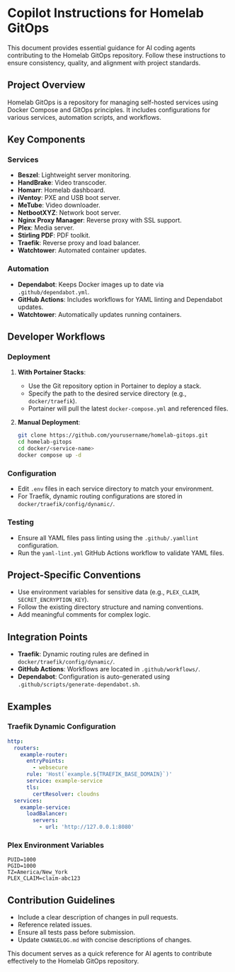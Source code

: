 # Copilot Instructions for Homelab GitOps

This document provides essential guidance for AI coding agents contributing to the Homelab GitOps repository. Follow these instructions to ensure consistency, quality, and alignment with project standards.

## Project Overview

Homelab GitOps is a repository for managing self-hosted services using Docker Compose and GitOps principles. It includes configurations for various services, automation scripts, and workflows.

## Key Components

### Services
- **Beszel**: Lightweight server monitoring.
- **HandBrake**: Video transcoder.
- **Homarr**: Homelab dashboard.
- **iVentoy**: PXE and USB boot server.
- **MeTube**: Video downloader.
- **NetbootXYZ**: Network boot server.
- **Nginx Proxy Manager**: Reverse proxy with SSL support.
- **Plex**: Media server.
- **Stirling PDF**: PDF toolkit.
- **Traefik**: Reverse proxy and load balancer.
- **Watchtower**: Automated container updates.

### Automation
- **Dependabot**: Keeps Docker images up to date via `.github/dependabot.yml`.
- **GitHub Actions**: Includes workflows for YAML linting and Dependabot updates.
- **Watchtower**: Automatically updates running containers.

## Developer Workflows

### Deployment
1. **With Portainer Stacks**:
   - Use the Git repository option in Portainer to deploy a stack.
   - Specify the path to the desired service directory (e.g., `docker/traefik`).
   - Portainer will pull the latest `docker-compose.yml` and referenced files.

2. **Manual Deployment**:
   ```sh
   git clone https://github.com/yourusername/homelab-gitops.git
   cd homelab-gitops
   cd docker/<service-name>
   docker compose up -d
   ```

### Configuration
- Edit `.env` files in each service directory to match your environment.
- For Traefik, dynamic routing configurations are stored in `docker/traefik/config/dynamic/`.

### Testing
- Ensure all YAML files pass linting using the `.github/.yamllint` configuration.
- Run the `yaml-lint.yml` GitHub Actions workflow to validate YAML files.

## Project-Specific Conventions

- Use environment variables for sensitive data (e.g., `PLEX_CLAIM`, `SECRET_ENCRYPTION_KEY`).
- Follow the existing directory structure and naming conventions.
- Add meaningful comments for complex logic.

## Integration Points

- **Traefik**: Dynamic routing rules are defined in `docker/traefik/config/dynamic/`.
- **GitHub Actions**: Workflows are located in `.github/workflows/`.
- **Dependabot**: Configuration is auto-generated using `.github/scripts/generate-dependabot.sh`.

## Examples

### Traefik Dynamic Configuration
```yaml
http:
  routers:
    example-router:
      entryPoints:
        - websecure
      rule: 'Host(`example.${TRAEFIK_BASE_DOMAIN}`)'
      service: example-service
      tls:
        certResolver: cloudns
  services:
    example-service:
      loadBalancer:
        servers:
          - url: 'http://127.0.0.1:8080'
```

### Plex Environment Variables
```env
PUID=1000
PGID=1000
TZ=America/New_York
PLEX_CLAIM=claim-abc123
```

## Contribution Guidelines

- Include a clear description of changes in pull requests.
- Reference related issues.
- Ensure all tests pass before submission.
- Update `CHANGELOG.md` with concise descriptions of changes.

This document serves as a quick reference for AI agents to contribute effectively to the Homelab GitOps repository.
